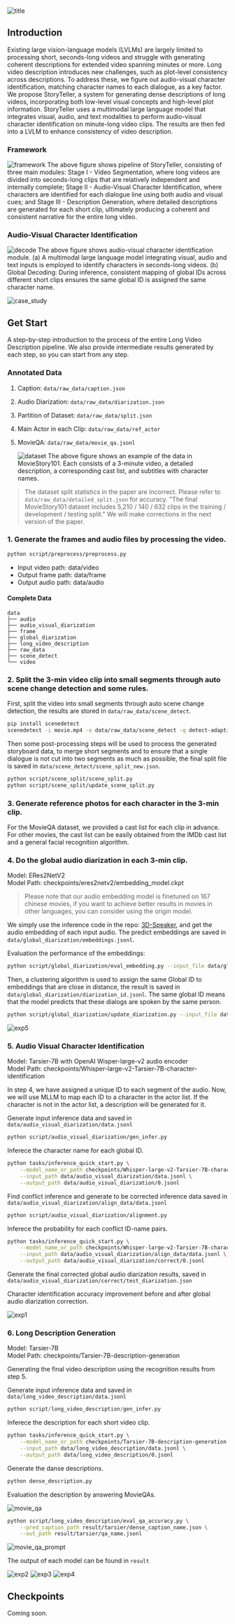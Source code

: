 ![title](src/title.png)

## Introduction

Existing large vision-language models (LVLMs) are largely limited to processing short, seconds-long videos and struggle with generating coherent descriptions for extended video spanning minutes or more. Long video description introduces new challenges, such as plot-level consistency across descriptions. To address these, we figure out audio-visual character identification, matching character names to each dialogue, as a key factor. We propose StoryTeller, a system for generating dense descriptions of long videos, incorporating both low-level visual concepts and high-level plot information. StoryTeller uses a multimodal large language model that integrates visual, audio, and text modalities to perform audio-visual character identification on minute-long video clips. The results are then fed into a LVLM to enhance consistency of video description.

### Framework
![framework](src/framework.png)
The above figure shows pipeline of StoryTeller, consisting of three main modules: Stage I - Video Segmentation, where long videos are divided into seconds-long clips that are relatively independent and internally complete; Stage II - Audio-Visual Character Identification, where characters are identified for each dialogue line using both audio and visual cues; and Stage III - Description Generation, where detailed descriptions are generated for each short clip, ultimately producing a coherent and consistent narrative for the entire long video.

### Audio-Visual Character Identification
![decode](src/decode.png)
The above figure shows audio-visual character identification module. (a) A multimodal large language model integrating visual, audio and text inputs is employed to identify characters in seconds-long videos. (b) Global Decoding: During inference, consistent mapping of global IDs across different short clips ensures the same global ID is assigned the same character name.

![case_study](src/case_study.png)

## Get Start

A step-by-step introduction to the process of the entire Long Video Description pipeline. We also provide intermediate results generated by each step, so you can start from any step.

### Annotated Data
1. Caption: `data/raw_data/caption.json`
2. Audio Diarization: `data/raw_data/diarization.json`
3. Partition of Dataset: `data/raw_data/split.json`
4. Main Actor in each Clip: `data/raw_data/ref_actor`
5. MovieQA: `data/raw_data/movie_qa.jsonl`

    ![dataset](src/dataset.png)
    The above figure shows an example of the data in MovieStory101. Each consists of a 3-minute video, a detailed description, a corresponding cast list, and subtitles with character names.

> The dataset split statistics in the paper are incorrect. Please refer to `data/raw_data/detailed_split.json` for accuracy. "The final MovieStory101 dataset includes 5,210 / 140 / 632 clips in the training / development / testing split." We will make corrections in the next version of the paper.

### 1. Generate the frames and audio files by processing the video.
```bash
python script/preprocess/preprocess.py
```
- Input video path: data/video
- Output frame path: data/frame
- Output audio path: data/audio

#### Complete Data
```
data
├── audio
├── audio_visual_diarization
├── frame
├── global_diarization
├── long_video_description
├── raw_data
├── scene_detect
└── video
```

### 2. Split the 3-min video clip into small segments through auto scene change detection and some rules.
First, split the video into small segments through auto scene change detection, the results are stored in `data/raw_data/scene_detect`.
```bash
pip install scenedetect
scenedetect -i movie.mp4 -o data/raw_data/scene_detect -q detect-adaptive -t 2.0 list-scenes
```
Then some post-processing steps will be used to process the generated storyboard data, to merge short segments and to ensure that a single dialogue is not cut into two segments as much as possible, the final split file is saved in `data/scene_detect/scene_split_new.json`.
```bash
python script/scene_split/scene_split.py
python script/scene_split/update_scene_split.py
```

### 3. Generate reference photos for each character in the 3-min clip.
For the MovieQA dataset, we provided a cast list for each clip in advance. For other movies, the cast list can be easily obtained from the IMDb cast list and a general facial recognition algorithm.

### 4. Do the global audio diarization in each 3-min clip.
Model: ERes2NetV2 \
Model Path: checkpoints/eres2netv2/embedding_model.ckpt

> Please note that our audio embedding model is finetuned on 167 chinese movies, if you want to achieve better results in movies in other languages, you can consider using the origin model.

We simply use the inference code in the repo: [3D-Speaker](https://github.com/modelscope/3D-Speaker), and get the audio embedding of each input audio. The predict embeddings are saved in `data/global_diarization/embeddings.jsonl`.

Evaluation the performance of the embeddings:
```bash
python script/global_diarization/eval_embedding.py --input_file data/global_diarization/embeddings.jsonl
```

Then, a clustering algorithm is used to assign the same Global ID to embeddings that are close in distance, the result is saved in `data/global_diarization/diarization_id.jsonl`. The same global ID means that the model predicts that these dialogs are spoken by the same person.
```bash
python script/global_diarization/update_diarization.py --input_file data/global_diarization/embeddings.jsonl --output_file data/global_diarization/diarization_id.jsonl
```

![exp5](src/exp5.png)

### 5. Audio Visual Character Identification

Model: Tarsier-7B with OpenAI Wisper-large-v2 audio encoder \
Model Path: checkpoints/Whisper-large-v2-Tarsier-7B-character-identification

In step 4, we have assigned a unique ID to each segment of the audio. Now, we will use MLLM to map each ID to a character in the actor list. If the character is not in the actor list, a description will be generated for it.

Generate input inference data and saved in `data/audio_visual_diarization/data.jsonl`
```bash
python script/audio_visual_diarization/gen_infer.py
```

Inferece the character name for each global ID.
```bash
python tasks/inference_quick_start.py \
    --model_name_or_path checkpoints/Whisper-large-v2-Tarsier-7B-character-identification \
    --input_path data/audio_visual_diarization/data.jsonl \
    --output_path data/audio_visual_diarization/0.jsonl
```

Find conflict inference and generate to be corrected inference data saved in `data/audio_visual_diarization/align_data/data.jsonl`
```bash
python script/audio_visual_diarization/alignment.py
```

Inferece the probability for each conflict ID-name pairs.
```bash
python tasks/inference_quick_start.py \
    --model_name_or_path checkpoints/Whisper-large-v2-Tarsier-7B-character-identification \
    --input_path data/audio_visual_diarization/align_data/data.jsonl \
    --output_path data/audio_visual_diarization/correct/0.jsonl
```

Generate the final corrected global audio diarization results, saved in `data/audio_visual_diarization/correct/test_diarization.json`

Character identification accuracy improvement before and after global audio diarization correction.

![exp1](src/exp1.png)

### 6. Long Description Generation

Model: Tarsier-7B \
Model Path: checkpoints/Tarsier-7B-description-generation

Generating the final video description using the recognition results from step 5.

Generate input inference data and saved in `data/long_video_description/data.jsonl`
```python
python script/long_video_description/gen_infer.py
```

Inferece the description for each short video clip.
```bash
python tasks/inference_quick_start.py \
    --model_name_or_path checkpoints/Tarsier-7B-description-generation \
    --input_path data/long_video_description/data.jsonl \
    --output_path data/long_video_description/0.jsonl
```

Generate the danse descriptions.
```bash
python dense_description.py
```

Evaluation the description by answering MovieQAs.

![movie_qa](src/movie_qa.png)
```bash
python script/long_video_description/eval_qa_accuracy.py \
    --pred_caption_path result/tarsier/dense_caption_name.json \
    --out_path result/tarsier/qa_name.jsonl
```
![movie_qa_prompt](src/movie_qa_prompt.png)

The output of each model can be found in `result`

![exp2](src/exp2.png)
![exp3](src/exp3.png)
![exp4](src/exp4.png)

## Checkpoints
Coming soon.
